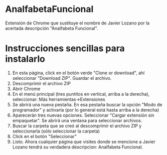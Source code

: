 # AnalfabetaFuncional
Extensión de Chrome que sustituye el nombre de Javier Lozano por la acertada descripción "Analfabeta Funcional".

# Instrucciones sencillas para instalarlo
1. En esta página, click en el botón verde "Clone or download", ahí seleccionar "Download ZIP". Guardar el archivo.
2. Descomprimir el archivo ZIP
3. Abrir Chrome
4. En el menú principal (tres puntitos en vertical, arriba a la derecha), seleccionar: Más herramientas->Extensiones
5. Se abrirá una nueva pestaña. En esa pestaña buscar la opción "Modo de programador" y activarla (por lo general está hasta arriba a la derecha)
6. Aparecerán tres nuevas opciones. Seleccionar "Cargar extensión sin empaquetar". Se abrirá una ventana para seleccionar archivos.
7. Buscar la carpeta que se creó al descomprimir el archivo ZIP y seleccionarla (sólo seleccionar la carpeta)
8. Click en el botón "Seleccionar"
9. Listo. Ahora cualquier página que visites donde se mencione a Javier Lozano tendrá su verdadera descripcion: Analfabeta Funcional.
